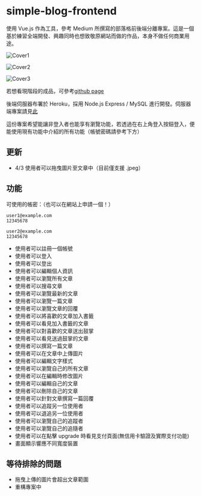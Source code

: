 # simple-blog-frontend

使用 Vue.js 作為工具，參考 Medium 所撰寫的部落格前後端分離專案。這是一個基於練習全端開發、興趣同時也想致敬原網站而做的作品，本身不做任何商業用途。

![Cover1](https://github.com/EasonLin0716/simple-blog-frontend/blob/master/src/assets/cover1.JPG)

![Cover2](https://github.com/EasonLin0716/simple-blog-frontend/blob/master/src/assets/cover2.JPG)

![Cover3](https://github.com/EasonLin0716/simple-blog-frontend/blob/master/src/assets/cover3.JPG)

若想看現階段的成品，可參考[github page](https://easonlin0716.github.io/simple-blog-frontend/#/posts)

後端伺服器布署於 Heroku，採用 Node.js Express / MySQL 進行開發。伺服器端專案請見[此](https://github.com/EasonLin0716/simple-blog-backend)

這份專案希望能讓非登入者也能享有瀏覽功能，若透過在右上角登入按鈕登入，便能使用現有功能中介紹的所有功能（帳號密碼請參考下方）

## 更新

- 4/3 使用者可以拖曳圖片至文章中（目前僅支援 .jpeg）

## 功能

可使用的帳密：（也可以在網站上申請一個！）

```
user1@example.com
12345678

user2@example.com
12345678
```

- 使用者可以註冊一個帳號
- 使用者可以登入
- 使用者可以登出
- 使用者可以編輯個人資訊
- 使用者可以瀏覽所有文章
- 使用者可以搜尋文章
- 使用者可以瀏覽最新的文章
- 使用者可以瀏覽一篇文章
- 使用者可以瀏覽文章的回覆
- 使用者可以將喜歡的文章加入書籤
- 使用者可以看見加入書籤的文章
- 使用者可以對喜歡的文章送出鼓掌
- 使用者可以看見送過鼓掌的文章
- 使用者可以撰寫一篇文章
- 使用者可以在文章中上傳圖片
- 使用者可以編輯文字樣式
- 使用者可以瀏覽自己的所有文章
- 使用者可以在編輯時修改圖片
- 使用者可以編輯自己的文章
- 使用者可以刪除自己的文章
- 使用者可以針對文章撰寫一篇回覆
- 使用者可以追蹤另一位使用者
- 使用者可以退追另一位使用者
- 使用者可以瀏覽自己的追蹤者
- 使用者可以瀏覽自己的追隨者
- 使用者可以在點擊 upgrade 時看見支付頁面(無信用卡驗證及實際支付功能)
- 畫面顯示響應不同寬度裝置

## 等待排除的問題

- 拖曳上傳的圖片會超出文章範圍
- 重構專案中
